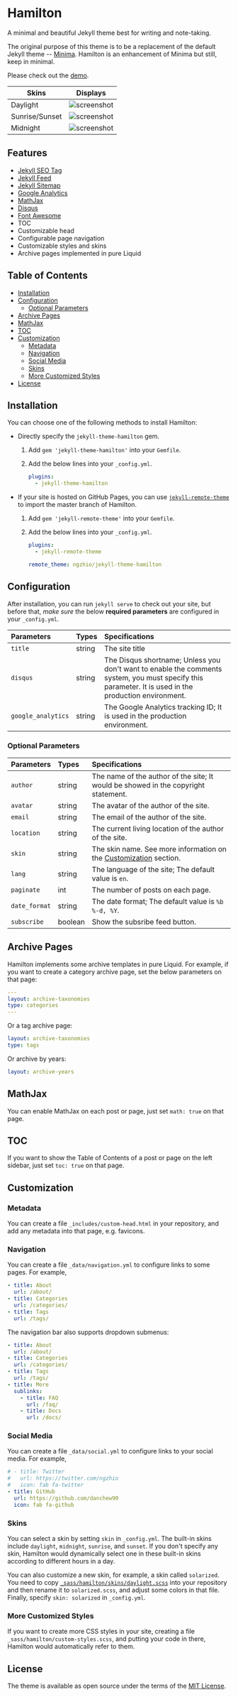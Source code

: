 # Hamilton <!-- omit in toc -->

A minimal and beautiful Jekyll theme best for writing and note-taking.

The original purpose of this theme is to be a replacement of the default Jekyll theme -- [Minima](https://github.com/jekyll/minima). Hamilton is an enhancement of Minima but still, keep in minimal.

Please check out the [demo](https://ngzhio.github.io/jekyll-theme-hamilton/).

| Skins          | Displays                               |
| -------------- | -------------------------------------- |
| Daylight       | ![screenshot](screenshot.png)          |
| Sunrise/Sunset | ![screenshot](screenshot-sunrise.png)  |
| Midnight       | ![screenshot](screenshot-midnight.png) |

## Features <!-- omit in toc -->

- [Jekyll SEO Tag](https://github.com/jekyll/jekyll-seo-tag)
- [Jekyll Feed](https://github.com/jekyll/jekyll-feed)
- [Jekyll Sitemap](https://github.com/jekyll/jekyll-sitemap)
- [Google Analytics](https://analytics.google.com/)
- [MathJax](https://www.mathjax.org/)
- [Disqus](https://disqus.com/)
- [Font Awesome](https://fontawesome.com/)
- TOC
- Customizable head
- Configurable page navigation
- Customizable styles and skins
- Archive pages implemented in pure Liquid

## Table of Contents <!-- omit in toc -->

- [Installation](#installation)
- [Configuration](#configuration)
  - [Optional Parameters](#optional-parameters)
- [Archive Pages](#archive-pages)
- [MathJax](#mathjax)
- [TOC](#toc)
- [Customization](#customization)
  - [Metadata](#metadata)
  - [Navigation](#navigation)
  - [Social Media](#social-media)
  - [Skins](#skins)
  - [More Customized Styles](#more-customized-styles)
- [License](#license)

## Installation

You can choose one of the following methods to install Hamilton:

- Directly specify the `jekyll-theme-hamilton` gem.

  1. Add `gem 'jekyll-theme-hamilton'` into your `Gemfile`.
  2. Add the below lines into your `_config.yml`.

     ```yml
     plugins:
       - jekyll-theme-hamilton
     ```

- If your site is hosted on GitHub Pages, you can use [`jekyll-remote-theme`](https://github.com/benbalter/jekyll-remote-theme) to import the master branch of Hamilton.

  1. Add `gem 'jekyll-remote-theme'` into your `Gemfile`.
  2. Add the below lines into your `_config.yml`.

     ```yml
     plugins:
       - jekyll-remote-theme

     remote_theme: ngzhio/jekyll-theme-hamilton
     ```

## Configuration

After installation, you can run `jekyll serve` to check out your site, but before that, _make sure_ the below **required parameters** are configured in your `_config.yml`.

| Parameters         | Types  | Specifications                                                                                                                                        |
| :----------------- | :----- | :---------------------------------------------------------------------------------------------------------------------------------------------------- |
| `title`            | string | The site title                                                                                                                                        |
| `disqus`           | string | The Disqus shortname; Unless you don't want to enable the comments system, you must specify this parameter. It is used in the production environment. |
| `google_analytics` | string | The Google Analytics tracking ID; It is used in the production environment.                                                                           |

### Optional Parameters

| Parameters    | Types   | Specifications                                                                      |
| :------------ | :------ | :---------------------------------------------------------------------------------- |
| `author`      | string  | The name of the author of the site; It would be showed in the copyright statement.  |
| `avatar`      | string  | The avatar of the author of the site.                                               |
| `email`       | string  | The email of the author of the site.                                                |
| `location`    | string  | The current living location of the author of the site.                              |
| `skin`        | string  | The skin name. See more information on the [Customization](#customization) section. |
| `lang`        | string  | The language of the site; The default value is `en`.                                |
| `paginate`    | int     | The number of posts on each page.                                                   |
| `date_format` | string  | The date format; The default value is `%b %-d, %Y`.                                 |
| `subscribe`   | boolean | Show the subsribe feed button.                                                      |

## Archive Pages

Hamilton implements some archive templates in pure Liquid. For example, if you want to create a category archive page, set the below parameters on that page:

```yml
---
layout: archive-taxonomies
type: categories
---
```

Or a tag archive page:

```yml
layout: archive-taxonomies
type: tags
```

Or archive by years:

```yml
layout: archive-years
```

## MathJax

You can enable MathJax on each post or page, just set `math: true` on that page.

## TOC

If you want to show the Table of Contents of a post or page on the left sidebar, just set `toc: true` on that page.

## Customization

### Metadata

You can create a file `_includes/custom-head.html` in your repository, and add any metadata into that page, e.g. favicons.

### Navigation

You can create a file `_data/navigation.yml` to configure links to some pages. For example,

```yml
- title: About
  url: /about/
- title: Categories
  url: /categories/
- title: Tags
  url: /tags/
```

The navigation bar also supports dropdown submenus:

```yml
- title: About
  url: /about/
- title: Categories
  url: /categories/
- title: Tags
  url: /tags/
- title: More
  sublinks:
    - title: FAQ
      url: /faq/
    - title: Docs
      url: /docs/
```

### Social Media

You can create a file `_data/social.yml` to configure links to your social media. For example,

```yml
# - title: Twitter
#   url: https://twitter.com/ngzhio
#   icon: fab fa-twitter
- title: GitHub
  url: https://github.com/danchew90
  icon: fab fa-github
```

### Skins

You can select a skin by setting `skin` in `_config.yml`. The built-in skins include `daylight`, `midnight`, `sunrise`, and `sunset`. If you don't specify any skin, Hamilton would dynamically select one in these built-in skins according to different hours in a day.

You can also customize a new skin, for example, a skin called `solarized`. You need to copy [`_sass/hamilton/skins/daylight.scss`](_sass/hamilton/skins/daylight.scss) into your repository and then rename it to `solarized.scss`, and adjust some colors in that file. Finally, specify `skin: solarized` in `_config.yml`.

### More Customized Styles

If you want to create more CSS styles in your site, creating a file `_sass/hamilton/custom-styles.scss`, and putting your code in there, Hamilton would automatically refer to them.

## License

The theme is available as open source under the terms of the [MIT License](LICENSE.txt).
